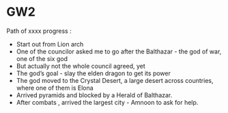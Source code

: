 # GW2

Path of xxxx progress :

- Start out from Lion arch
- One of the councilor asked me to go after the Balthazar - the god of war, one of the six god
- But actually not the whole council agreed, yet
- The god’s goal - slay the elden dragon to get its power
- The god moved to the Crystal Desert, a large desert across countries, where one of them is Elona
- Arrived pyramids and blocked by a Herald of Balthazar.
- After combats , arrived the largest city - Amnoon to ask for help.